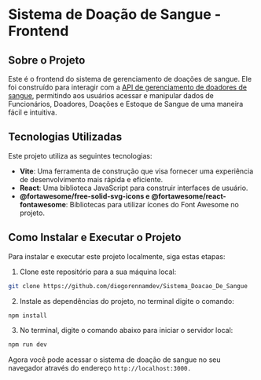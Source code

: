 # Sistema de Doação de Sangue - Frontend

## Sobre o Projeto

Este é o frontend do sistema de gerenciamento de doações de sangue. Ele foi construído para interagir com a [API de gerenciamento de doadores de sangue](https://github.com/alvesjaov/APIdoadoresSangue), permitindo aos usuários acessar e manipular dados de Funcionários, Doadores, Doações e Estoque de Sangue de uma maneira fácil e intuitiva.

## Tecnologias Utilizadas

Este projeto utiliza as seguintes tecnologias:

- **Vite**: Uma ferramenta de construção que visa fornecer uma experiência de desenvolvimento mais rápida e eficiente.
- **React**: Uma biblioteca JavaScript para construir interfaces de usuário.
- **@fortawesome/free-solid-svg-icons e @fortawesome/react-fontawesome**: Bibliotecas para utilizar ícones do Font Awesome no projeto.

## Como Instalar e Executar o Projeto

Para instalar e executar este projeto localmente, siga estas etapas:

1. Clone este repositório para a sua máquina local:

```bash
git clone https://github.com/diogorennamdev/Sistema_Doacao_De_Sangue
```

2. Instale as dependências do projeto, no terminal digite o comando:

```bash
npm install
```

3. No terminal, digite o comando abaixo para iniciar o servidor local:

```bash
npm run dev
```

Agora você pode acessar o sistema de doação de sangue no seu navegador através do endereço `http://localhost:3000.`